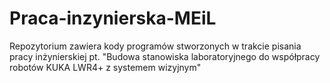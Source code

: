 # Praca-inzynierska-MEiL
Repozytorium zawiera kody programów stworzonych w trakcie pisania pracy inżynierskiej pt. "Budowa stanowiska laboratoryjnego do współpracy robotów KUKA LWR4+ z systemem wizyjnym"
